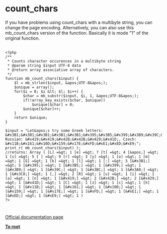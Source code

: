 # count_chars



If you have problems using count_chars with a multibyte string, you can change the page encoding. Alternatively, you can also use this mb_count_chars version of the function. Basically it is mode "1" of the original function.<br><br>

```
<?php
/**
 * Counts character occurences in a multibyte string
 * @param string $input UTF-8 data
 * @return array associative array of characters.
 */
function mb_count_chars($input) {
    $l = mb_strlen($input, &apos;UTF-8&apos;);
    $unique = array();
    for($i = 0; $i &lt; $l; $i++) {
        $char = mb_substr($input, $i, 1, &apos;UTF-8&apos;);
        if(!array_key_exists($char, $unique))
            $unique[$char] = 0;
        $unique[$char]++;
    }
    return $unique;
}

$input = "Let&apos;s try some Greek letters: &#x3B1;&#x3B1;&#x3B1;&#x3B1;&#x3B1;&#x395;&#x3B5;&#x399;&#x3B9;&#x39C;&#x3BC;&#x3A8;&#x3C8;, Russian: &#x419;&#x419;&#x42B;&#x42B;&#x429;&#x41D;, Czech: &#x11B;&#x161;&#x10D;&#x159;&#x17E;&#xFD;&#xE1;&#xED;&#xE9;";
print_r( mb_count_chars($input) ); 
//returns: Array ( [L] =&gt; 1 [e] =&gt; 7 [t] =&gt; 4 [&apos;] =&gt; 1 [s] =&gt; 5 [ ] =&gt; 9 [r] =&gt; 3 [y] =&gt; 1 [o] =&gt; 1 [m] =&gt; 1 [G] =&gt; 1 [k] =&gt; 1 [l] =&gt; 1 [:] =&gt; 3 [&#x3B1;] =&gt; 5 [&#x395;] =&gt; 1 [&#x3B5;] =&gt; 1 [&#x399;] =&gt; 1 [&#x3B9;] =&gt; 1 [&#x39C;] =&gt; 1 [&#x3BC;] =&gt; 1 [&#x3A8;] =&gt; 1 [&#x3C8;] =&gt; 1 [,] =&gt; 2 [R] =&gt; 1 [u] =&gt; 1 [i] =&gt; 1 [a] =&gt; 1 [n] =&gt; 1 [&#x419;] =&gt; 2 [&#x42B;] =&gt; 2 [&#x429;] =&gt; 1 [&#x41D;] =&gt; 1 [C] =&gt; 1 [z] =&gt; 1 [c] =&gt; 1 [h] =&gt; 1 [&#x11B;] =&gt; 1 [&#x161;] =&gt; 1 [&#x10D;] =&gt; 1 [&#x159;] =&gt; 1 [&#x17E;] =&gt; 1 [&#xFD;] =&gt; 1 [&#xE1;] =&gt; 1 [&#xED;] =&gt; 1 [&#xE9;] =&gt; 1 )
?>
```
  

#

[Official documentation page](https://www.php.net/manual/en/function.count-chars.php)

**[To root](/README.md)**